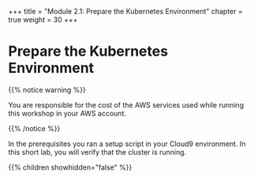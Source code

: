 +++
title = "Module 2.1: Prepare the Kubernetes Environment"
chapter = true
weight = 30
+++

# Prepare the Kubernetes Environment

{{% notice warning %}}<p> You are responsible for the cost of the AWS services used while running this workshop in your AWS account.</p> {{% /notice %}}

In the prerequisites you ran a setup script in your Cloud9 environment.  In this short lab, you will verify that the cluster is running. 

{{% children showhidden="false" %}}
